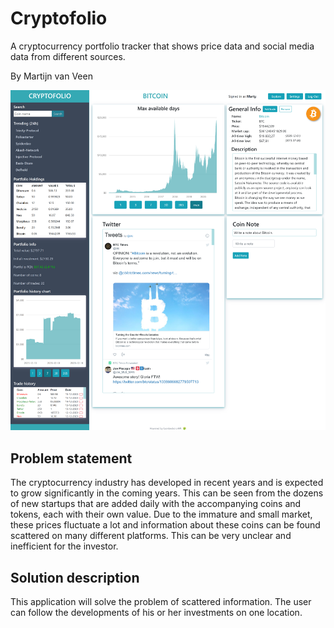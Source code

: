 


# Cryptofolio
A cryptocurrency portfolio tracker that shows price data and social media data from different sources.

By Martijn van Veen
<p align="center"> 
  <img src="doc/cryptofolio_home-page-view_btc.png" alt="Website UI top" width="800" >
</p>

## Problem statement
The cryptocurrency industry has developed in recent years and is expected to grow significantly in the coming years. This can be seen from the dozens of new startups that are added daily with the accompanying coins and tokens, each with their own value.
Due to the immature and small market, these prices fluctuate a lot and information about these coins can be found scattered on many different platforms. This can be very unclear and inefficient for the investor.

## Solution description
This application will solve the problem of scattered information. The user can follow the developments of his or her investments on one location. 


